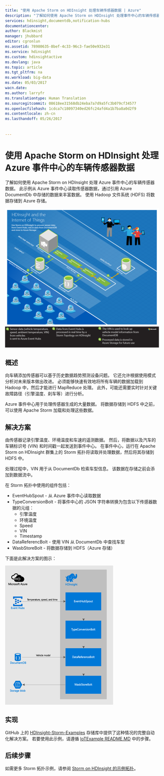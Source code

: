 ```yaml
---
title: "使用 Apache Storm on HDInsight 处理车辆传感器数据 | Azure"
description: "了解如何使用 Apache Storm on HDInsight 处理事件中心的车辆传感器数据。 从 Azure DocumentDb 添加模型数据，并将输出存储到存储中。"
services: hdinsight,documentdb,notification-hubs
documentationcenter: 
author: Blackmist
manager: jhubbard
editor: cgronlun
ms.assetid: 78980635-8bef-4c33-96c3-fae50e932e31
ms.service: hdinsight
ms.custom: hdinsightactive
ms.devlang: java
ms.topic: article
ms.tgt_pltfrm: na
ms.workload: big-data
ms.date: 05/03/2017
wacn.date: 
ms.author: larryfr
ms.translationtype: Human Translation
ms.sourcegitcommit: 08618ee31568db24eba7a7d9a5fc3b079cf34577
ms.openlocfilehash: 1cdca7c18097340ed26fc24afd4a1b7ba8a0d2f9
ms.contentlocale: zh-cn
ms.lasthandoff: 05/26/2017


---
```

# <a name="process-vehicle-sensor-data-from-azure-event-hubs-using-apache-storm-on-hdinsight"></a>使用 Apache Storm on HDInsight 处理 Azure 事件中心的车辆传感器数据

了解如何使用 Apache Storm on HDInsight 处理 Azure 事件中心的车辆传感器数据。 此示例从 Azure 事件中心读取传感器数据，通过引用 Azure DocumentDb 中存储的数据来丰富数据。 使用 Hadoop 文件系统 (HDFS) 将数据存储到 Azure 存储。

![HDInsight 和物联网 (IoT) 体系结构关系图](./media/hdinsight-storm-iot-eventhub-documentdb/iot.png)

## <a name="overview"></a>概述

向车辆添加传感器可以基于历史数据趋势预测设备问题。 它还允许根据使用模式分析对未来版本做出改进。 必须能够快速有效地将所有车辆的数据加载到 Hadoop 中，然后才能进行 MapReduce 处理。 此外，可能还需要实时针对关键故障路径（引擎温度、刹车等）进行分析。

Azure 事件中心用于处理传感器生成的大量数据。 将数据存储到 HDFS 中之前，可以使用 Apache Storm 加载和处理这些数据。

## <a name="solution"></a>解决方案

由传感器记录引擎温度、环境温度和车速的遥测数据。 然后，将数据以及汽车的车辆标识号 (VIN) 和时间戳一起发送到事件中心。 在事件中心，运行在 Apache Storm on HDInsight 群集上的 Storm 拓扑将读取并处理数据，然后将其存储到 HDFS 中。

处理过程中，VIN 用于从 DocumentDb 检索车型信息。 该数据在存储之前会添加到数据流中。

在 Storm 拓扑中使用的组件包括：

* EventHubSpout - 从 Azure 事件中心读取数据
* TypeConversionBolt - 将事件中心的 JSON 字符串转换为包含以下传感器数据的元组：
    * 引擎温度
    * 环境温度
    * Speed
    * VIN
    * Timestamp
* DataReferencBolt - 使用 VIN 从 DocumentDb 中查找车型
* WasbStoreBolt - 将数据存储到 HDFS（Azure 存储）

下面是此解决方案的图示：

![storm 拓扑](./media/hdinsight-storm-iot-eventhub-documentdb/iottopology.png)

## <a name="implementation"></a>实现

GitHub 上的 [HDInsight-Storm-Examples](https://github.com/hdinsight/hdinsight-storm-examples) 存储库中提供了这种情况的完整自动化解决方案。 若要使用此示例，请遵循 [IoTExample README.MD](https://github.com/hdinsight/hdinsight-storm-examples/blob/master/IotExample/README.md) 中的步骤。

## <a name="next-steps"></a>后续步骤

如需更多 Storm 拓扑示例，请参阅 [Storm on HDInsight 的示例拓扑](hdinsight-storm-example-topology.md)。

